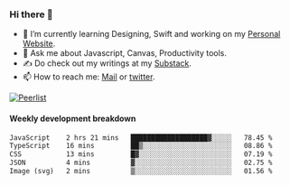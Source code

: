 ### Hi there 👋

- 🌱 I’m currently learning Designing, Swift and working on my [Personal Website](https://kvaishak.com/).
- 💬 Ask me about Javascript, Canvas,  Productivity tools. 
- :writing_hand: Do check out my writings at my [Substack](https://kvaishak.substack.com/).
- 📫 How to reach me: [Mail](mailto:vaishak.kaippanchery@gmail.com) or [twitter](https://twitter.com/kvaishack).

[![Peerlist](https://github-readme-badge.peerlist.io/api/vaishak)](https://peerlist.io/vaishak)

#### Weekly development breakdown

<!--START_SECTION:waka-->

```txt
JavaScript    2 hrs 21 mins   ███████████████████▓░░░░░   78.45 %
TypeScript    16 mins         ██▒░░░░░░░░░░░░░░░░░░░░░░   08.86 %
CSS           13 mins         █▓░░░░░░░░░░░░░░░░░░░░░░░   07.19 %
JSON          4 mins          ▓░░░░░░░░░░░░░░░░░░░░░░░░   02.75 %
Image (svg)   2 mins          ▒░░░░░░░░░░░░░░░░░░░░░░░░   01.56 %
```

<!--END_SECTION:waka-->
